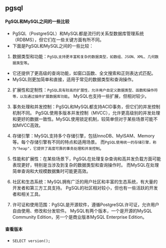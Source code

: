 ## pgsql


#### PgSQL和MySQL之间的一些比较
* PgSQL（PostgreSQL）和MySQL都是流行的关系型数据库管理系统（RDBMS），但它们在一些关键方面有所不同。
* 下面是PgSQL和MySQL之间的一些比较：
1. 数据类型和功能：`PgSQL支持更丰富和复杂的数据类型，如数组、JSON、XML、几何数据类型等`。
* 它还提供了更高级的查询功能，如窗口函数、全文搜索和正则表达式匹配。
* MySQL则更加简单和直接，适用于常见的数据类型和查询操作。

2. 扩展性和定制性：`PgSQL具有较高的扩展性，允许用户自定义数据类型、函数和操作符等，以及通过插件扩展数据库功能`。
MySQL也支持一些扩展，但相对较少。

3. 事务处理和并发控制：PgSQL和MySQL都支持ACID事务，但它们的并发控制机制不同。
PgSQL使用多版本并发控制（MVCC），允许更高级别的并发处理和更好的数据一致性。MySQL使用锁定机制，较简单但对于某些场景可能不如MVCC高效。

4. 存储引擎：MySQL支持多个存储引擎，包括InnoDB、MyISAM、Memory等。每个存储引擎有不同的特点和适用场景。
而`PgSQL使用统一的存储引擎，称为"heap"，它提供了高度可靠的事务处理和并发控制`。

5. 性能和扩展性：在某些场景下，PgSQL在处理复杂查询和高并发负载方面可能表现更好，特别是当涉及到复杂的数据类型和查询操作时。
而MySQL在处理简单查询和大规模数据集时可能更高效。

6. 社区和生态系统：MySQL拥有广泛的用户社区和丰富的生态系统，有大量的开发者和第三方工具支持。
PgSQL的社区相对较小，但也有一些活跃的开发者和相关工具。

7. 许可证和使用范围：PgSQL是开源软件，遵循PostgreSQL许可证，允许用户自由使用、修改和分发软件。
MySQL有两个版本，一个是开源的MySQL Community Edition，另一个是商业版本MySQL Enterprise Edition。

#### 查看版本
* `SELECT version();`

